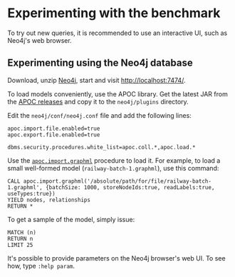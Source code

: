 # Experimenting with the benchmark

To try out new queries, it is recommended to use an interactive UI, such as Neo4j's web browser.

## Experimenting using the Neo4j database

Download, unzip [Neo4j](http://neo4j.com/), start and visit <http://localhost:7474/>.

To load models conveniently, use the APOC library. Get the latest JAR from the [APOC releases](https://github.com/neo4j-contrib/neo4j-apoc-procedures/releases) and copy it to the `neo4j/plugins` directory.

Edit the `neo4j/conf/neo4j.conf` file and add the following lines:

```
apoc.import.file.enabled=true
apoc.export.file.enabled=true

dbms.security.procedures.white_list=apoc.coll.*,apoc.load.*
```

Use the [`apoc.import.graphml`](https://neo4j-contrib.github.io/neo4j-apoc-procedures/#_import_graphml) procedure to load it. For example, to load a small well-formed model (`railway-batch-1.graphml`), use this command:

```
CALL apoc.import.graphml('/absolute/path/for/file/railway-batch-1.graphml', {batchSize: 1000, storeNodeIds:true, readLabels:true, useTypes:true})
YIELD nodes, relationships
RETURN *
```

To get a sample of the model, simply issue:

```
MATCH (n)
RETURN n
LIMIT 25
```

It's possible to provide parameters on the Neo4j browser's web UI. To see how, type `:help param`.
